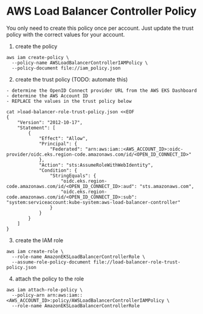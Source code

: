 # AWS Load Balancer Controller Policy
You only need to create this policy once per account.
Just update the trust policy with the correct values for your account.

1. create the policy
```shell
aws iam create-policy \
  --policy-name AWSLoadBalancerControllerIAMPolicy \
  --policy-document file://iam_policy.json
```

2. create the trust policy (TODO: automate this)
```
- determine the OpenID Connect provider URL from the AWS EKS Dashboard
- determine the AWS Account ID
- REPLACE the values in the trust policy below
```
```shell
cat >load-balancer-role-trust-policy.json <<EOF
{
    "Version": "2012-10-17",
    "Statement": [
        {
            "Effect": "Allow",
            "Principal": {
                "Federated": "arn:aws:iam::<AWS_ACCOUNT_ID>:oidc-provider/oidc.eks.region-code.amazonaws.com/id/<OPEN_ID_CONNECT_ID>"
            },
            "Action": "sts:AssumeRoleWithWebIdentity",
            "Condition": {
                "StringEquals": {
                    "oidc.eks.region-code.amazonaws.com/id/<OPEN_ID_CONNECT_ID>:aud": "sts.amazonaws.com",
                    "oidc.eks.region-code.amazonaws.com/id/<OPEN_ID_CONNECT_ID>:sub": "system:serviceaccount:kube-system:aws-load-balancer-controller"
                }
            }
        }
    ]
}
```

3. create the IAM role
```shell
aws iam create-role \
  --role-name AmazonEKSLoadBalancerControllerRole \
  --assume-role-policy-document file://load-balancer-role-trust-policy.json
```

4. attach the policy to the role
```shell
aws iam attach-role-policy \
  --policy-arn arn:aws:iam::<AWS_ACCOUNT_ID>:policy/AWSLoadBalancerControllerIAMPolicy \
  --role-name AmazonEKSLoadBalancerControllerRole
```